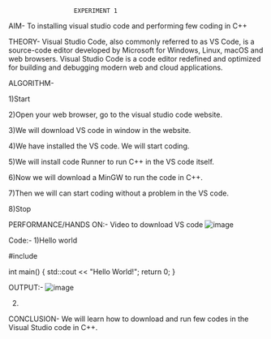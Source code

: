                       EXPERIMENT 1
AIM- To installing visual studio code and performing few coding in C++

THEORY- Visual Studio Code, also commonly referred to as VS Code, is a source-code editor developed by Microsoft for Windows, Linux, macOS and web browsers. Visual Studio Code is a code editor redefined and optimized for building and debugging modern web and cloud applications.

ALGORITHM- 

1)Start

2)Open your web browser, go to the visual studio code website.

3)We will download VS code in window  in the website.
   
4)We have installed the VS code. We will start coding.

5)We will install code Runner to run C++ in the VS code itself.

6)Now we will download a MinGW to run the code in C++.

7)Then we will can start coding without a problem in the VS code.

8)Stop


PERFORMANCE/HANDS ON:- Video to download VS code
![image](https://github.com/user-attachments/assets/5bbbb051-1941-41df-a91e-0e874d2ce314)

Code:-
1)Hello world

#include <iostream>

int main() {
    std::cout << "Hello World!";
    return 0;
}

OUTPUT:-
![image](https://github.com/user-attachments/assets/e0d7afa9-4576-4d46-8cb4-7541a1ce8617)

2)


CONCLUSION- We will learn how to download and run few codes in the Visual Studio code in C++.
